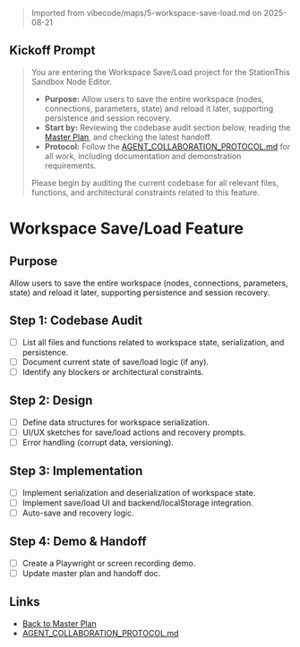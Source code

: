 > Imported from vibecode/maps/5-workspace-save-load.md on 2025-08-21

## Kickoff Prompt

> You are entering the Workspace Save/Load project for the StationThis Sandbox Node Editor.
> 
> - **Purpose:** Allow users to save the entire workspace (nodes, connections, parameters, state) and reload it later, supporting persistence and session recovery.
> - **Start by:** Reviewing the codebase audit section below, reading the [Master Plan](./SANDBOX_NODE_EDITOR_MASTER_PLAN.md), and checking the latest handoff.
> - **Protocol:** Follow the [AGENT_COLLABORATION_PROTOCOL.md](../../AGENT_COLLABORATION_PROTOCOL.md) for all work, including documentation and demonstration requirements.
> 
> Please begin by auditing the current codebase for all relevant files, functions, and architectural constraints related to this feature.

# Workspace Save/Load Feature

## Purpose
Allow users to save the entire workspace (nodes, connections, parameters, state) and reload it later, supporting persistence and session recovery.

## Step 1: Codebase Audit

- [ ] List all files and functions related to workspace state, serialization, and persistence.
- [ ] Document current state of save/load logic (if any).
- [ ] Identify any blockers or architectural constraints.

## Step 2: Design

- [ ] Define data structures for workspace serialization.
- [ ] UI/UX sketches for save/load actions and recovery prompts.
- [ ] Error handling (corrupt data, versioning).

## Step 3: Implementation

- [ ] Implement serialization and deserialization of workspace state.
- [ ] Implement save/load UI and backend/localStorage integration.
- [ ] Auto-save and recovery logic.

## Step 4: Demo & Handoff

- [ ] Create a Playwright or screen recording demo.
- [ ] Update master plan and handoff doc.

## Links

- [Back to Master Plan](./SANDBOX_NODE_EDITOR_MASTER_PLAN.md)
- [AGENT_COLLABORATION_PROTOCOL.md](../../AGENT_COLLABORATION_PROTOCOL.md) 